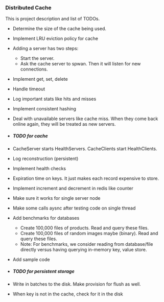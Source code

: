 ### Distributed Cache

This is project description and list of TODOs.

- Determine the size of the cache being used.
- Implement LRU eviction policy for cache
- Adding a server has two steps:
    * Start the server.
    * Ask the cache server to spwan. Then it will listen for new connections.
- Implement get, set, delete
- Handle timeout
- Log important stats like hits and misses
- Implement consistent hashing
- Deal with unavailable servers like cache miss.
When they come back online again, they will be treated as new servers.

- ##### TODO for cache
- CacheServer starts HealthServers. CacheClients start HealthClients. 
- Log reconstruction (persistent)
- Implement health checks
- Expiration time on keys. It just makes each record expensive to store.
- Implement increment and decrement in redis like counter
- Make sure it works for single server node
- Make some calls aysnc after testing code on single thread
- Add benchmarks for databases
    - Create 100,000 files of products. Read and query these files.
    - Create 100,000 files of random images maybe (binary). Read and query these files.
    - Note: For benchmarks, we consider reading from database/file directly versus having querying in-memory key, value store.     
- Add sample code

- ##### TODO for persistent storage
- Write in batches to the disk. Make provision for flush as well. 
- When key is not in the cache, check for it in the disk